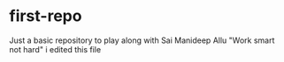 # first-repo
Just a basic repository to play along with
Sai Manideep Allu "Work smart not hard" i edited this file
